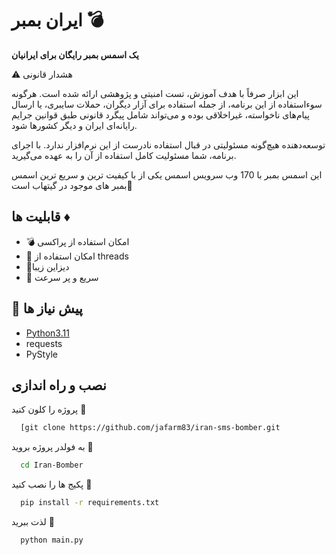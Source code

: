 # ایران بمبر 💣
**یک اسمس بمبر رایگان برای ایرانیان**

⚠️ هشدار قانونی


این ابزار صرفاً با هدف آموزش، تست امنیتی و پژوهشی ارائه شده است. هرگونه سوء‌استفاده از این برنامه، از جمله استفاده برای آزار دیگران، حملات سایبری، یا ارسال پیام‌های ناخواسته، غیراخلاقی بوده و می‌تواند شامل پیگرد قانونی طبق قوانین جرایم رایانه‌ای ایران و دیگر کشورها شود.

توسعه‌دهنده هیچ‌گونه مسئولیتی در قبال استفاده نادرست از این نرم‌افزار ندارد. با اجرای برنامه، شما مسئولیت کامل استفاده از آن را به عهده می‌گیرید.


این اسمس بمبر با 170 وب سرویس اسمس یکی از با کیفیت ترین و سریع ترین اسمس بمبر های موجود در گیتهاب است💊
## قابلیت ها ♦

-  💣 امکان استفاده از پراکسی
-  💊 امکان استفاده از threads 
-  🍇دیزاین زیبا 
-  🔪 سریع و پر سرعت 

## 📃 پیش نیاز ها
- [Python3.11](https://www.python.org/downloads/)
- requests
- PyStyle
## نصب و راه اندازی

پروژه را کلون کنید 🔗

```bash
  [git clone https://github.com/jafarm83/iran-sms-bomber.git
```

به فولدر پروژه بروید 📂

```bash
  cd Iran-Bomber
```

پکیج ها را نصب کنید 🔻

```bash
  pip install -r requirements.txt
```

لذت ببرید 💖

```bash
  python main.py
```

